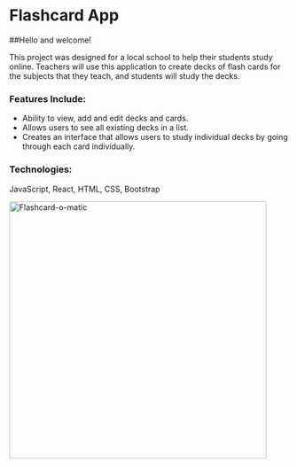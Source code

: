 # Flashcard App
##Hello and welcome!

This project was designed for a local school to help their students study online. Teachers will use this application to create decks of flash cards for the subjects that they teach, and students will study the decks. 

### Features Include:

+ Ability to view, add and edit decks and cards.
+ Allows users to see all existing decks in a list.
+ Creates an interface that allows users to study individual decks by going through each card individually.

### Technologies:
 JavaScript, React, HTML, CSS, Bootstrap
 
 <img width="464" alt="Flashcard-o-matic" src="https://user-images.githubusercontent.com/109480452/235233969-32fefd57-9260-4c99-90f4-edb1671febfe.png">

